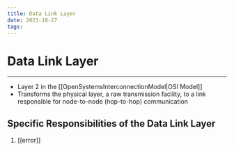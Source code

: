 ```yaml
---
title: Data Link Layer
date: 2023-10-27
tags:
---
```


# Data Link Layer

---

- Layer 2 in the [[OpenSystemsInterconnectionModel|OSI Model]]
- Transforms the physical layer, a raw transmission facility, to a link responsible for node-to-node (hop-to-hop) communication

## Specific Responsibilities of the Data Link Layer
1. [[error]]